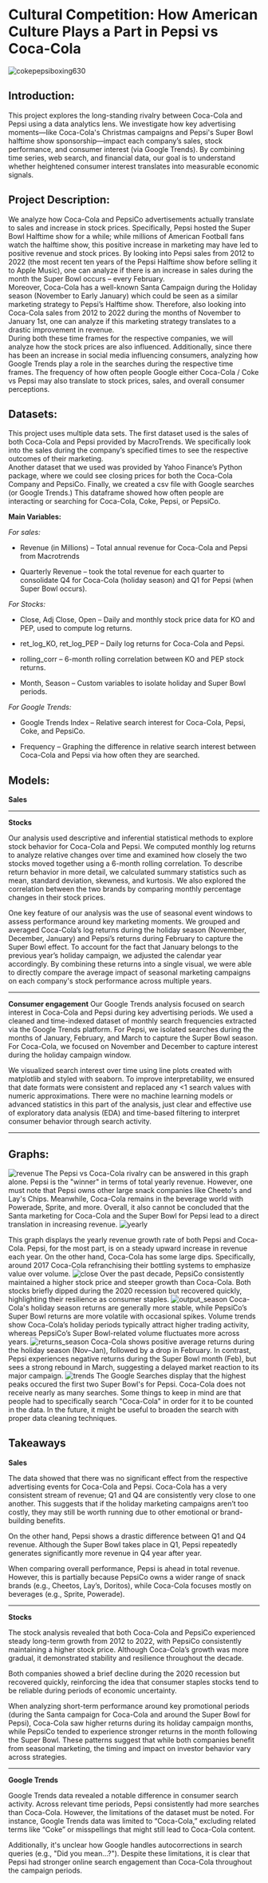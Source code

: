 # Cultural Competition: How American Culture Plays a Part in Pepsi vs Coca-Cola  #

![cokepepsiboxing630](https://github.com/user-attachments/assets/ed2627e3-cb53-4c2f-8367-945647d69d95)

## Introduction: ##
This project explores the long-standing rivalry between Coca-Cola and Pepsi using a data analytics lens. We investigate how key advertising moments—like Coca-Cola's Christmas campaigns and Pepsi's Super Bowl halftime show sponsorship—impact each company’s sales, stock performance, and consumer interest (via Google Trends). By combining time series, web search, and financial data, our goal is to understand whether heightened consumer interest translates into measurable economic signals. 

 
## Project Description: ##
We analyze how Coca-Cola and PepsiCo advertisements actually translate to sales and increase in stock prices.  Specifically, Pepsi hosted the Super Bowl Halftime show for a while; while millions of American Football fans watch the halftime show, this positive increase in marketing may have led to positive revenue and stock prices.  By looking into Pepsi sales from 2012 to 2022 (the most recent ten years of the Pepsi Halftime show before selling it to Apple Music), one can analyze if there is an increase in sales during the month the Super Bowl occurs – every February.   
Moreover, Coca-Cola has a well-known Santa Campaign during the Holiday season (November to Early January) which could be seen as a similar marketing strategy to Pepsi’s Halftime show.  Therefore, also looking into Coca-Cola sales from 2012 to 2022 during the months of November to January 1st, one can analyze if this marketing strategy translates to a drastic improvement in revenue.   
During both these time frames for the respective companies, we will analyze how the stock prices are also influenced.  Additionally, since there has been an increase in social media influencing consumers, analyzing how Google Trends play a role in the searches during the respective time frames.  The frequency of how often people Google either Coca-Cola / Coke vs Pepsi may also translate to stock prices, sales, and overall consumer perceptions.   

 
## Datasets: ##
This project uses multiple data sets. The first dataset used is the sales of both Coca-Cola and Pepsi provided by MacroTrends.  We specifically look into the sales during the company’s specified times to see the respective outcomes of their marketing.   
Another dataset that we used was provided by Yahoo Finance’s Python package, where we could see closing prices for both the Coca-Cola Company and PepsiCo. Finally, we created a csv file with Google searches (or Google Trends.) This dataframe showed how often people are interacting or searching for Coca-Cola, Coke, Pepsi, or PepsiCo.   

**Main Variables:**

*For sales:* 

* Revenue (in Millions) – Total annual revenue for Coca-Cola and Pepsi from Macrotrends 

* Quarterly Revenue – took the total revenue for each quarter to consolidate Q4 for Coca-Cola (holiday season) and Q1 for Pepsi (when Super Bowl occurs).   

 
*For Stocks:*

* Close, Adj Close, Open – Daily and monthly stock price data for KO and PEP, used to compute log returns. 

* ret_log_KO, ret_log_PEP – Daily log returns for Coca-Cola and Pepsi. 

* rolling_corr – 6-month rolling correlation between KO and PEP stock returns. 

* Month, Season – Custom variables to isolate holiday and Super Bowl periods. 


*For Google Trends:*

* Google Trends Index – Relative search interest for Coca-Cola, Pepsi, Coke, and PepsiCo.
  
* Frequency – Graphing the difference in relative search interest between Coca-Cola and Pepsi via how often they are searched. 

## Models: ## 

**Sales**

---

**Stocks**

Our analysis used descriptive and inferential statistical methods to explore stock behavior for Coca-Cola and Pepsi. We computed monthly log returns to analyze relative changes over time and examined how closely the two stocks moved together using a 6-month rolling correlation. To describe return behavior in more detail, we calculated summary statistics such as mean, standard deviation, skewness, and kurtosis. We also explored the correlation between the two brands by comparing monthly percentage changes in their stock prices.

One key feature of our analysis was the use of seasonal event windows to assess performance around key marketing moments. We grouped and averaged Coca-Cola’s log returns during the holiday season (November, December, January) and Pepsi’s returns during February to capture the Super Bowl effect. To account for the fact that January belongs to the previous year’s holiday campaign, we adjusted the calendar year accordingly. By combining these returns into a single visual, we were able to directly compare the average impact of seasonal marketing campaigns on each company's stock performance across multiple years.

---

**Consumer engagement**
Our Google Trends analysis focused on search interest in Coca-Cola and Pepsi during key advertising periods. We used a cleaned and time-indexed dataset of monthly search frequencies extracted via the Google Trends platform. For Pepsi, we isolated searches during the months of January, February, and March to capture the Super Bowl season. For Coca-Cola, we focused on November and December to capture interest during the holiday campaign window.

We visualized search interest over time using line plots created with matplotlib and styled with seaborn. To improve interpretability, we ensured that date formats were consistent and replaced any <1 search values with numeric approximations. There were no machine learning models or advanced statistics in this part of the analysis, just clear and effective use of exploratory data analysis (EDA) and time-based filtering to interpret consumer behavior through search activity.

---

## Graphs: ##
![revenue](https://github.com/user-attachments/assets/202ee4d0-de62-406b-aefa-f8676b4c5930)
The Pepsi vs Coca-Cola rivalry can be answered in this graph alone.  Pepsi is the "winner" in terms of total yearly revenue.  However, one must note that Pepsi owns other large snack companies like Cheeto's and Lay's Chips.  Meanwhile, Coca-Cola remains in the beverage world with Powerade, Sprite, and more.  Overall, it also cannot be concluded that the Santa marketing for Coca-Cola and the Super Bowl for Pepsi lead to a direct translation in increasing revenue. 
![yearly](https://github.com/user-attachments/assets/ca9de793-5f40-4e14-a546-7e9a4872df6e)

This graph displays the yearly revenue growth rate of both Pepsi and Coca-Cola.  Pepsi, for the most part, is on a steady upward increase in revenue each year.  On the other hand, Coca-Cola has some large dips.  Specifically, around 2017 Coca-Cola refranchising their bottling systems to emphasize value over volume. 
![close](https://github.com/user-attachments/assets/edb95265-8e35-48ff-9030-75be9068a03d)
Over the past decade, PepsiCo consistently maintained a higher stock price and steeper growth than Coca-Cola. Both stocks briefly dipped during the 2020 recession but recovered quickly, highlighting their resilience as consumer staples.
![output_season](https://github.com/user-attachments/assets/63103721-e56f-42a5-b6f9-441caa8ad41d)
Coca-Cola's holiday season returns are generally more stable, while PepsiCo’s Super Bowl returns are more volatile with occasional spikes. Volume trends show Coca-Cola’s holiday periods typically attract higher trading activity, whereas PepsiCo’s Super Bowl-related volume fluctuates more across years.
![returns_season](https://github.com/user-attachments/assets/88687ce7-1634-4997-a4df-0796df900553)
Coca-Cola shows positive average returns during the holiday season (Nov–Jan), followed by a drop in February. In contrast, Pepsi experiences negative returns during the Super Bowl month (Feb), but sees a strong rebound in March, suggesting a delayed market reaction to its major campaign.
![trends](https://github.com/user-attachments/assets/f20094e6-4a05-4cd8-84ec-85df5f43ce6f)
The Google Searches display that the highest peaks occured the first two Super Bowl's for Pepsi.  Coca-Cola does not receive nearly as many searches.  Some things to keep in mind are that people had to specifically search "Coca-Cola" in order for it to be counted in the data.  In the future, it might be useful to broaden the search with proper data cleaning techniques.


## Takeaways ##

**Sales**

The data showed that there was no significant effect from the respective advertising events for Coca-Cola and Pepsi. Coca-Cola has a very consistent stream of revenue; Q1 and Q4 are consistently very close to one another. This suggests that if the holiday marketing campaigns aren’t too costly, they may still be worth running due to other emotional or brand-building benefits.

On the other hand, Pepsi shows a drastic difference between Q1 and Q4 revenue. Although the Super Bowl takes place in Q1, Pepsi repeatedly generates significantly more revenue in Q4 year after year.

When comparing overall performance, Pepsi is ahead in total revenue. However, this is partially because PepsiCo owns a wider range of snack brands (e.g., Cheetos, Lay’s, Doritos), while Coca-Cola focuses mostly on beverages (e.g., Sprite, Powerade).

---

**Stocks**

The stock analysis revealed that both Coca-Cola and PepsiCo experienced steady long-term growth from 2012 to 2022, with PepsiCo consistently maintaining a higher stock price. Although Coca-Cola’s growth was more gradual, it demonstrated stability and resilience throughout the decade. 

Both companies showed a brief decline during the 2020 recession but recovered quickly, reinforcing the idea that consumer staples stocks tend to be reliable during periods of economic uncertainty. 

When analyzing short-term performance around key promotional periods (during the Santa campaign for Coca-Cola and around the Super Bowl for Pepsi), Coca-Cola saw higher returns during its holiday campaign months, while PepsiCo tended to experience stronger returns in the month following the Super Bowl. These patterns suggest that while both companies benefit from seasonal marketing, the timing and impact on investor behavior vary across strategies.

---

**Google Trends**

Google Trends data revealed a notable difference in consumer search activity. Across relevant time periods, Pepsi consistently had more searches than Coca-Cola. However, the limitations of the dataset must be noted. For instance, Google Trends data was limited to “Coca-Cola,” excluding related terms like “Coke” or misspellings that might still lead to Coca-Cola content.

Additionally, it's unclear how Google handles autocorrections in search queries (e.g., "Did you mean...?"). Despite these limitations, it is clear that Pepsi had stronger online search engagement than Coca-Cola throughout the campaign periods.
